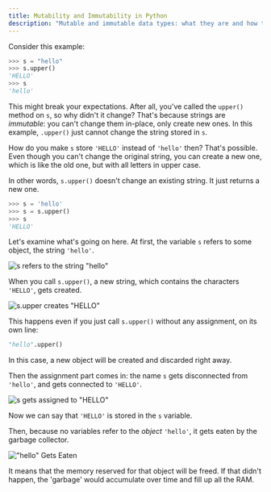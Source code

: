 ```yaml
---
title: Mutability and Immutability in Python
description: "Mutable and immutable data types: what they are and how they work."
---
```


Consider this example:
```python
>>> s = "hello"
>>> s.upper()
'HELLO'
>>> s
'hello'
```
This might break your expectations.
After all, you've called the `upper()` method on `s`, so why didn't it change? That's because strings are _immutable_: you can't change them in-place, only create new ones.
In this example, `.upper()` just cannot change the string stored in `s`.

How do you make `s` store `'HELLO'` instead of `'hello'` then? That's possible.
Even though you can't change the original string, you can create a new one, which is like the old one, but with all letters in upper case.

In other words, `s.upper()` doesn't change an existing string.
It just returns a new one.
```python
>>> s = 'hello'
>>> s = s.upper()
>>> s
'HELLO'
```

Let's examine what's going on here.
At first, the variable `s` refers to some object, the string `'hello'`.

![s refers to the string "hello"](/static/images/content/mutability/s_refers_hello.png)

When you call `s.upper()`, a new string, which contains the characters `'HELLO'`, gets created.

![s.upper creates "HELLO"](/static/images/content/mutability/s_upper_creates_HELLO.png)

This happens even if you just call `s.upper()` without any assignment, on its own line:
```python
"hello".upper()
```
In this case, a new object will be created and discarded right away.

Then the assignment part comes in: the name `s` gets disconnected from `'hello'`, and gets connected to `'HELLO'`.

![s gets assigned to "HELLO"](/static/images/content/mutability/s_gets_assigned_to_HELLO.png)

Now we can say that `'HELLO'` is stored in the `s` variable.

Then, because no variables refer to the _object_ `'hello'`, it gets eaten by the garbage collector.

!["hello" Gets Eaten](/static/images/content/mutability/hello_gets_eaten.png)

It means that the memory reserved for that object will be freed. If that didn't happen, the 'garbage' would accumulate over time and fill up all the RAM.
